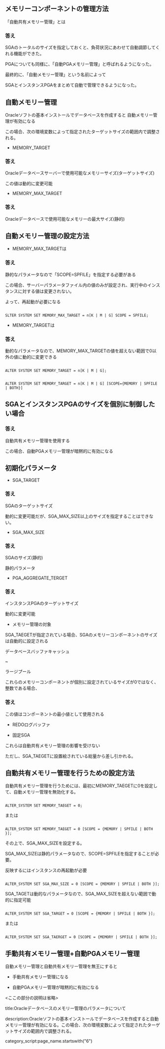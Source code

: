 


## メモリーコンポーネントの管理方法


「自動共有メモリー管理」とは

<h3 class="title">
答え
</h3>
<div class="box">
    <p>
SGAのトータルのサイズを指定しておくと、負荷状況にあわせて自動調節してくれる機能ができた。
    </p>
</div>


PGAについても同様に、「自動PGAメモリー管理」と呼ばれるようになった。

最終的に、「自動メモリー管理」という名前によって

SGAとインスタンスPGAをまとめて自動で管理できるようになった。



## 自動メモリー管理

Oracleソフトの基本インストールでデータベースを作成すると
自動メモリー管理が有効になる

この場合、次の環境変数によって指定されたターゲットサイズの範囲内で調整される。


- MEMORY_TARGET

<h3 class="title">
答え
</h3>
<div class="box">
    <p>
Oracleデータベースサーバーで使用可能なメモリーサイズ(ターゲットサイズ)
    </p>
<p>
この値は動的に変更可能
</p>
</div>



- MEMORY_MAX_TARGET


<h3 class="title">
答え
</h3>
<div class="box">
    <p>
Oracleデータベースで使用可能なメモリーの最大サイズ(静的)
    </p>
</div>



## 自動メモリー管理の設定方法

- MEMORY_MAX_TARGETは

<h3 class="title">
答え
</h3>
<div class="box">
    <p>
静的なパラメータなので「SCOPE=SPFILE」を指定する必要がある
    </p>
</div>


この場合、サーバーパラメータファイル内の値のみが設定され、実行中のインスタンスに対する値は変更されない。

よって、再起動が必要になる

<pre><code>
SLTER SYSTEM SET MEMORY_MAX_TARGET = n[K | M | G] SCOPE = SPFILE;
</code></pre>


- MEMORY_TARGETは

<h3 class="title">
答え
</h3>
<div class="box">
    <p>
動的なパラメータなので、MEMORY_MAX_TARGETの値を超えない範囲で0以外の値に動的に変更できる
    </p>
</div>

<pre><code>
ALTER SYSTEM SET MEMORY_TARGET = n[K | M | G];
</code></pre>


<pre><code>
ALTER SYSTEM SET MEMORY_TARGET = n[K | M | G] [SCOPE={MEMORY | SPFILE | BOTH}]
</code></pre>


## SGAとインスタンスPGAのサイズを個別に制御したい場合

<h3 class="title">
答え
</h3>
<div class="box">
    <p>
自動共有メモリー管理を使用する
    </p>
    <p>
    この場合、自動PGAメモリー管理が暗黙的に有効になる
    </p>
</div>



## 初期化パラメータ


- SGA_TARGET

<h3 class="title">
答え
</h3>
<div class="box">
    <p>
SGAのターゲットサイズ
    </p>
    <p>
    動的に変更可能だが、SGA_MAX_SIZE以上のサイズを指定することはできない。
    </p>
</div>

- SGA_MAX_SIZE

<h3 class="title">
答え
</h3>
<div class="box">
    <p>
SGAのサイズ(静的)
    </p>
    <p>
静的パラメータ
    </p>
</div>


- PGA_AGGREGATE_TERGET

<h3 class="title">
答え
</h3>
<div class="box">
    <p>
インスタンスPGAのターゲットサイズ
    </p>
    <p>
    動的に変更可能
    </p>
</div>


- メモリー管理の対象

SGA_TAEGETが指定されている場合、SGAのメモリーコンポーネントのサイズは自動的に設定される

データベースバッファキャッシュ

~

ラージプール

これらのメモリーコンポーネントが個別に設定されているサイズが0ではなく、整数である場合、

<h3 class="title">
答え
</h3>
<div class="box">
    <p>
    この値はコンポーネントの最小値として使用される
    </p>
</div>

- REDOログバッファ

- 固定SGA

これらは自動共有メモリー管理の影響を受けない

ただし、SGA_TAEGETに設置絵されている総量から差し引かれる。



## 自動共有メモリー管理を行うための設定方法



自動共有メモリー管理を行うためには、最初にMEMORY_TAEGETに0を設定して、自動メモリー管理を無効化する。

<pre><code>
ALTER_SYSTEM SET MEMORY_TAEGET = 0;
</code></pre>

または

<pre><code>
ALTER_SYSTEM SET MEMORY_TAEGET = 0 [SCOPE = {MEMORY | SPFILE | BOTH }];
</code></pre>

その上で、SGA_MAX_SIZEを設定する。

SGA_MAX_SIZEは静的パラメータなので、SCOPE=SPFILEを指定することが必要。

反映するにはインスタンスの再起動が必要

<pre><code>
ALTER_SYSTEM SET SGA_MAX_SIZE = 0 [SCOPE = {MEMORY | SPFILE | BOTH }];
</code></pre>

SGA_TAGETは動的なパラメータなので、SGA_MAX_SIZEを超えない範囲で動的に指定可能

<pre><code>
ALTER_SYSTEM SET SGA_TARGET = 0 [SCOPE = {MEMORY | SPFILE | BOTH }];
</code></pre>

または

<pre><code>
ALTER_SYSTEM SET SGA_TAERGET = 0 [SCOPE = {MEMORY | SPFILE | BOTH }];
</code></pre>



## 手動共有メモリー管理+自動PGAメモリー管理

自動メモリー管理と自動共有メモリー管理を無王にすると

- 手動共有メモリー管理になる


- 自動PGAメモリー管理が暗黙的に有効になる


<ここの部分の説明は省略>





title:Oracleデータベースのメモリー管理のパラメータについて

description:Oracleソフトの基本インストールでデータベースを作成すると自動メモリー管理が有効になる。この場合、次の環境変数によって指定されたターゲットサイズの範囲内で調整される。

category_script:page_name.startswith("6")



